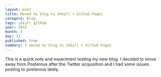 ```yaml
---
layout: post
title: Moved my blog to Jekyll + Github Pages
category: Blog
tags: jekyll github 
year: 2012
month: 5
day: 21 
published: true
summary: I moved my blog to Jekyll + Github Pages
---
```


<div class="row">
  This is a quick note and experiment testing my new blog. I decided to move away from Posterous after the Twitter acquisition and I had some issues posting to posterous lately.
</div>
